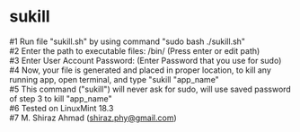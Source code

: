 # sukill

#1 Run file "sukill.sh" by using command "sudo bash ./sukill.sh"  <br/>
#2 Enter the path to executable files: /bin/  (Press enter or edit path) <br/>
#3 Enter User Account Password:  (Enter Password that you use for sudo) <br/>
#4 Now, your file is generated and placed in proper location, to kill any running app, open terminal, and type "sukill "app_name" <br/>
#5 This command ("sukill") will never ask for sudo, will use saved password of step 3 to kill "app_name" <br/>
#6 Tested on LinuxMint 18.3 <br/>
#7 M. Shiraz Ahmad (shiraz.phy@gmail.com) <br/>
